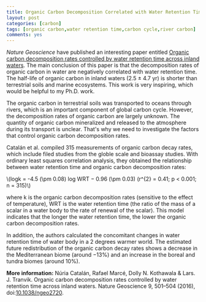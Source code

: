 ```yaml
---
title: Organic Carbon Decomposition Correlated with Water Retention Time
layout: post
categories: [carbon]
tags: [organic carbon,water retention time,carbon cycle,river carbon]
comments: yes
---
```


*Nature Geoscience* have published an interesting paper entitled [Organic carbon decomposition rates controlled by water retention time across inland waters](http://www.nature.com/ngeo/journal/vaop/ncurrent/full/ngeo2720.html). The main conclusion of this paper is that the decomposition rates of organic carbon in water are negatively correlated with water retention time. The half-life of organic carbon in inland waters (2.5 ± 4.7 yr) is shorter than terrestrial soils and marine ecosystems. This work is very inspiring, which would be helpful to my Ph.D. work.

The organic carbon in terrestrial soils was transported to oceans through rivers, which is an important component of global carbon cycle. However, the decomposition rates of organic carbon are largely unknown. The quantity of organic carbon mineralized and released to the atmosphere during its transport is unclear. That's why we need to investigate the factors that control organic carbon decomposition rates.

Catalán et al. compiled 315 measurements of organic carbon decay rates, which include filed studies from the globle scale and bioassay studies. With ordinary least squares correlation analysis, they obtained the relationship between water retention time and organic carbon decomposition rates:

\\(logk = -4.5 (\pm 0.08) log WRT − 0.96 (\pm 0.03) (r^{2} = 0.41; p < 0.001; n = 315)\\)

where k is the organic carbon decomposition rates (sensitive to the effect of temperature), WRT is the water retention time (the ratio of the mass of a scalar in a water body to the rate of renewal of the scalar). This model indicates that the longer the water retention time, the lower the organic carbon decomposition rates.

In addition, the authors calculated the concomitant changes in water retention time of water body in a 2 degrees warmer world. The estimated future redistribution of the organic carbon decay rates shows a decrease in the Mediterranean biome (around −13%) and an increase in the boreal and tundra biomes (around 10%).

**More information:** Núria Catalán, Rafael Marcé, Dolly N. Kothawala & Lars. J. Tranvik. Organic carbon decomposition rates controlled by water retention time across inland waters. Nature Geoscience 9, 501–504 (2016), doi:[10.1038/ngeo2720](http://www.nature.com/ngeo/journal/vaop/ncurrent/full/ngeo2720.html).